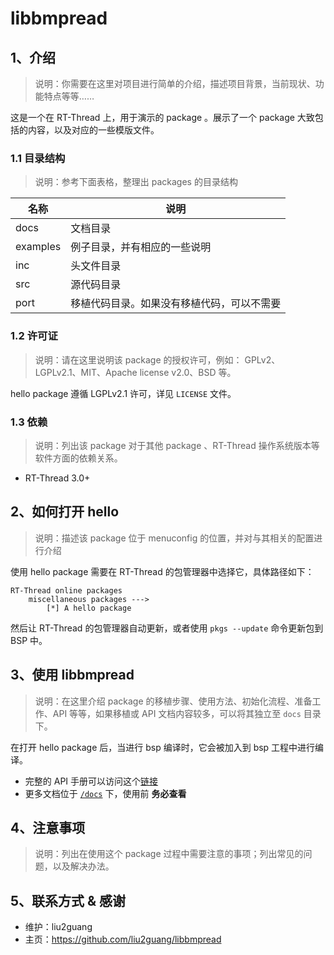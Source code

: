 # libbmpread

## 1、介绍

> 说明：你需要在这里对项目进行简单的介绍，描述项目背景，当前现状、功能特点等等……

这是一个在 RT-Thread 上，用于演示的 package 。展示了一个 package 大致包括的内容，以及对应的一些模版文件。

### 1.1 目录结构

> 说明：参考下面表格，整理出 packages 的目录结构

| 名称 | 说明 |
| ---- | ---- |
| docs  | 文档目录 |
| examples | 例子目录，并有相应的一些说明 |
| inc  | 头文件目录 |
| src  | 源代码目录 |
| port | 移植代码目录。如果没有移植代码，可以不需要 |

### 1.2 许可证

> 说明：请在这里说明该 package 的授权许可，例如： GPLv2、LGPLv2.1、MIT、Apache license v2.0、BSD 等。

hello package 遵循 LGPLv2.1 许可，详见 `LICENSE` 文件。

### 1.3 依赖

> 说明：列出该 package 对于其他 package 、RT-Thread 操作系统版本等软件方面的依赖关系。

- RT-Thread 3.0+

## 2、如何打开 hello

> 说明：描述该 package 位于 menuconfig 的位置，并对与其相关的配置进行介绍

使用 hello package 需要在 RT-Thread 的包管理器中选择它，具体路径如下：

```
RT-Thread online packages
    miscellaneous packages --->
        [*] A hello package
```

然后让 RT-Thread 的包管理器自动更新，或者使用 `pkgs --update` 命令更新包到 BSP 中。

## 3、使用 libbmpread

> 说明：在这里介绍 package 的移植步骤、使用方法、初始化流程、准备工作、API 等等，如果移植或 API 文档内容较多，可以将其独立至 `docs` 目录下。

在打开 hello package 后，当进行 bsp 编译时，它会被加入到 bsp 工程中进行编译。

* 完整的 API 手册可以访问这个[链接](docs/api.md)
* 更多文档位于 [`/docs`](/docs) 下，使用前 **务必查看**

## 4、注意事项

> 说明：列出在使用这个 package 过程中需要注意的事项；列出常见的问题，以及解决办法。

## 5、联系方式 & 感谢

* 维护：liu2guang
* 主页：https://github.com/liu2guang/libbmpread